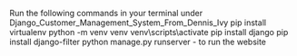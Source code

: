 Run the following commands in your terminal under Django_Customer_Management_System_From_Dennis_Ivy
pip install virtualenv
python -m venv venv
venv\scripts\activate
pip install django
pip install django-filter
python manage.py runserver - to run the website
